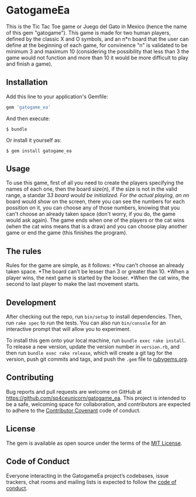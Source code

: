 # GatogameEa

This is the Tic Tac Toe game or Juego del Gato in Mexico (hence the name of this gem "gatogame"). This game is made for two human players, defined by the classic X and O symbols, and an n*n board that the user can define at the beginning of each game, for convinence "n" is validated to be minimum 3 and maximum 10 (considering the possibility that less than 3 the game would not function and more than 10 it would be more difficult to play and finish a game).

## Installation

Add this line to your application's Gemfile:

```ruby
gem 'gatogame_ea'
```

And then execute:

    $ bundle

Or install it yourself as:

    $ gem install gatogame_ea

## Usage

To use this game, first of all you need to create the players specifying the names of each one, then the board size(n), if the size is not in the valid range, a standar 3*3 board would be initialized.
For the actual playing, an n*n board would show on the screen, there you can see the numbers for each possition on it, you can choose any of those numbers, knowing that you can't choose an already taken space (don't worry, if you do, the game would ask again).
The game ends when one of the players or the cat wins (when the cat wins means that is a draw) and you can choose play another game or end the game (this finishes the program).

## The rules

Rules for the game are simple, as it follows:
*You can't choose an already taken space.
*The board can't be lesser than 3 or greater than 10.
*When a player wins, the next game is started by the looser.
*When the cat wins, the second to last player to make the last movement starts.

## Development

After checking out the repo, run `bin/setup` to install dependencies. Then, run `rake spec` to run the tests. You can also run `bin/console` for an interactive prompt that will allow you to experiment.

To install this gem onto your local machine, run `bundle exec rake install`. To release a new version, update the version number in `version.rb`, and then run `bundle exec rake release`, which will create a git tag for the version, push git commits and tags, and push the `.gem` file to [rubygems.org](https://rubygems.org).

## Contributing

Bug reports and pull requests are welcome on GitHub at https://github.com/sp4ceunicorn/gatogame_ea. This project is intended to be a safe, welcoming space for collaboration, and contributors are expected to adhere to the [Contributor Covenant](http://contributor-covenant.org) code of conduct.

## License

The gem is available as open source under the terms of the [MIT License](https://opensource.org/licenses/MIT).

## Code of Conduct

Everyone interacting in the GatogameEa project’s codebases, issue trackers, chat rooms and mailing lists is expected to follow the [code of conduct](https://github.com/sp4ceunicorn/gatogame_ea/blob/master/CODE_OF_CONDUCT.md).
